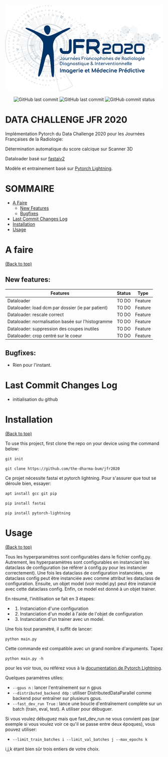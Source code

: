 <!--
+----------------------------------------------------------------------------------------------------+
|                                                                                                    |
|                                            BANNER & SHIELD                                         |
|                                                                                                    |
+----------------------------------------------------------------------------------------------------+
 -->


![](./sfr.jpg)

<p align="center">
    <!-- Last Master Commit-->
    <img src="https://img.shields.io/github/last-commit/the-dharma-bum/JFR2020?label=last%20master%20commit&style=flat-square"
         alt="GitHub last commit">
        <!-- Last Commit-->
    <img src="https://img.shields.io/github/last-commit/the-dharma-bum/JFR2020/master?style=flat-square"
         alt="GitHub last commit">
    <!-- Commit Status -->
    <img src="https://img.shields.io/github/commit-status/the-dharma-bum/JFR2020/master/eca2cb36cf952f86dcd3fc9112890c92913f8b60?style=flat-square"
         alt="GitHub commit status">
</p>

<!--
+----------------------------------------------------------------------------------------------------+
|                                                                                                    |
|                                               MAIN TITLE                                           |
|                                                                                                    |
+----------------------------------------------------------------------------------------------------+
 -->

# DATA CHALLENGE JFR 2020

Implémentation Pytorch du Data Challenge 2020 pour les Journées Françaises de la Radiologie:

Détermination automatique du score calcique sur Scanner 3D


Dataloader basé sur [fastaiv2](https://github.com/fastai/fastai)

Modèle et entrainement basé sur [Pytorch Lightning](https://github.com/PyTorchLightning/pytorch-lightning).


<!--
+----------------------------------------------------------------------------------------------------+
|                                                                                                    |
|                                          TABLE OF CONTENTS                                         |
|                                                                                                    |
+----------------------------------------------------------------------------------------------------+
 -->

# SOMMAIRE

- [A Faire](#to-do-for-next-release)
     - [New Features](#new-features)
     - [Bugfixes](#bugfixes)
- [Last Commit Changes Log](#last-commit-changes-log)
- [Installation](#installation)
- [Usage](#usage)


<!--
+----------------------------------------------------------------------------------------------------+
|                                                                                                    |
|                                                  TO DO                                             |
|                                                                                                    |
+----------------------------------------------------------------------------------------------------+
 -->


# A faire
[(Back to top)](#table-of-contents)

## New features:

| Features                                                 |      Status      |      Type    |
|----------------------------------------------------------|:----------------:|:------------:|
| Dataloader                                               |  TO DO           |   Feature    |
| Dataloader: load dcm par dossier (ie par patient)        |  TO DO           |   Feature    |
| Dataloader: rescale correct                              |  TO DO           |   Feature    |
| Dataloader: normalisation basée sur l'histogramme        |  TO DO           |   Feature    |
| Dataloader: suppression des coupes inutiles              |  TO DO           |   Feature    |
| Dataloader: crop centré sur le coeur                     |  TO DO           |   Feature    |


## Bugfixes:

- Rien pour l'instant.

<!--
+----------------------------------------------------------------------------------------------------+
|                                                                                                    |
|                                              CHANGES LOG                                           |
|                                                                                                    |
+----------------------------------------------------------------------------------------------------+
 -->


# Last Commit Changes Log

- initialisation du github


<!--
+----------------------------------------------------------------------------------------------------+
|                                                                                                    |
|                                              INSTALLATION                                          |
|                                                                                                    |
+----------------------------------------------------------------------------------------------------+
 -->

# Installation
[(Back to top)](#table-of-contents)

To use this project, first clone the repo on your device using the command below:

```git init```

```git clone https://github.com/the-dharma-bum/jfr2020```

Ce projet nécessite fastai et pytorch lightning. 
Pour s'assurer que tout se déroule bien, essayer: 

```apt install gcc git pip```

```pip install fastai```

```pip install pytorch-lightning```


<!--
+----------------------------------------------------------------------------------------------------+
|                                                                                                    |
|                                                 USAGE                                              |
|                                                                                                    |
+----------------------------------------------------------------------------------------------------+
 -->

# Usage
[(Back to top)](#table-of-contents)

Tous les hyperparamètres sont configurables dans le fichier config.py.
Autrement, les hyperparamètres sont configurables en instanciant les dataclass de configuration (se référer à config.py pour les instancier correctement).
Une fois les dataclass de configuration instanciées, une dataclass config peut être instanciée avec comme attribut les dataclass de configuration.
Ensuite, un objet model (voir model.py) peut être instancié avec cette dataclass config.
Enfin, ce model est donné à un objet trainer. 

En résumé, l'initilisation se fait en 3 étapes: 
- 1. Instanciation d'une configuration
- 2. Instanciation d'un model à l'aide de l'objet de configuration
- 3. Instanciation d'un trainer avec un model. 

Une fois tout paramétré, il suffit de lancer:

```python main.py ```

Cette commande est compatible avec un grand nombre d'arguments. Tapez

```python main.py -h ```

pour les voir tous, ou référez vous à la [documentation de Pytorch Lightning](https://pytorch-lightning.readthedocs.io/en/latest/).

Quelques paramètres utiles:

- ```--gpus n``` : lancer l'entraînement sur n gpus
- ```--distributed_backend ddp``` : utiliser DistributedDataParallel comme backend pour entraîner sur plusieurs gpus.
- ```--fast_dev_run True``` : lance une boucle d'entraînement complète sur un batch (train, eval, test). A utiliser pour débuguer.

Si vous voulez débuguez mais que fast_dev_run ne vous convient pas (par exemple si vous voulez voir ce qu'il se passe entre deux époques), vous pouvez utiliser:

- ```--limit_train_batches i --limit_val_batches j --max_epochs k```

i,j,k étant bien sûr trois entiers de votre choix.





